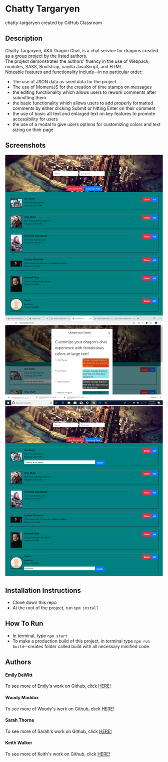 # Chatty Targaryen  
chatty-targaryen created by GitHub Classroom  

## Description  
Chatty Targaryen, AKA Dragon Chat, is a chat service for dragons created as a group project by the listed authors.  
The project demonstrates the authors' fluency in the use of Webpack, modules, SASS, Bootstrap, vanilla JavaScript, and HTML.  
Noteable features and functionality include--in no particular order:  
* The use of JSON data as seed data for the project  
* The use of MomentJS for the creation of time stamps on messages  
* the editing functionality which allows users to rework comments after submitting them  
* the basic functionality which allows users to add properly formatted comments by either clicking Submit or hitting Enter on their comment  
* the use of basic alt text and enlarged text on key features to promote accessibility for users  
* the use of a modal to give users options for customizing colors and text sizing on their page  

## Screenshots  
![Screenshot of page on page load--displays nav bar with comment creation form and page controls and display  of sample messages](https://raw.githubusercontent.com/nss-evening-cohort-9/chatty-targaryen/master/images/page-screenshot.png "Screenshot of page on page load--displays nav bar with comment creation form and page controls and display  of sample messages")  
![Screenshot of modal with options for customizing page with sample color theme selected](https://raw.githubusercontent.com/nss-evening-cohort-9/chatty-targaryen/master/images/modal-screenshot.png "Screenshot of modal with options for customizing page with sample color theme selected")  
![Screenshot of edit option on screen with comment ready to be edited](https://raw.githubusercontent.com/nss-evening-cohort-9/chatty-targaryen/master/images/edit-screenshot.png "Screenshot of edit option on screen with comment ready to be edited")  
## Installation Instructions  
* Clone down this repo  
* At the root of the project, run `npm install`  
## How To Run  
* In terminal, type `npm start`  
* To make a production build of this project, in terminal type `npm run build`--creates folder called build with all necessary minified code  
## Authors  

#### Emily DeWitt  
To see more of Emily's work on Github, click [HERE!](https://github.com/emilykdewitt "Emily DeWitt's Github")  

#### Woody Maddox  
To see more of Woody's work on Github, click [HERE!](https://github.com/woodymaddox "Woody Maddox's Github")  

#### Sarah Thorne  
To see more of Sarah's work on Github, click [HERE!](https://github.com/sarahjulesthorne "Sarah Thorne's Github")  

#### Keith Walker  
To see more of Keith's work on Github, click [HERE!](https://github.com/KeithRWalker "Keith Walker's Github")  

